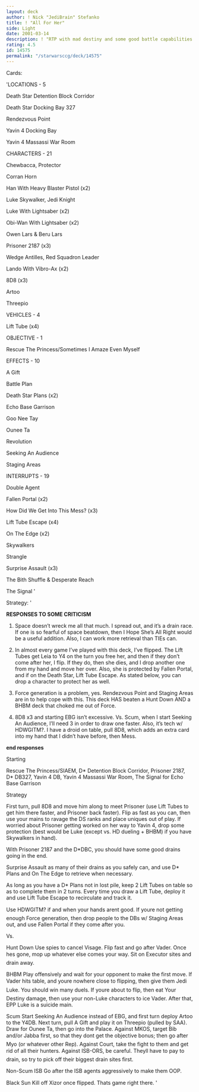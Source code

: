 ```yaml
---
layout: deck
author: ! Nick "JediBrain" Stefanko
title: ! "All For Her"
side: Light
date: 2001-03-14
description: ! "RTP with mad destiny and some good battle capabilities."
rating: 4.5
id: 14575
permalink: "/starwarsccg/deck/14575"
---
```

Cards: 

'LOCATIONS - 5

Death Star Detention Block Corridor 

Death Star Docking Bay 327 

Rendezvous Point 

Yavin 4 Docking Bay 

Yavin 4 Massassi War Room 


CHARACTERS - 21

Chewbacca, Protector 

Corran Horn 

Han With Heavy Blaster Pistol (x2)

Luke Skywalker, Jedi Knight 

Luke With Lightsaber (x2)

Obi-Wan With Lightsaber (x2)

Owen Lars & Beru Lars 

Prisoner 2187 (x3)

Wedge Antilles, Red Squadron Leader 

Lando With Vibro-Ax (x2)

8D8 (x3)

Artoo

Threepio


VEHICLES - 4

Lift Tube (x4)


OBJECTIVE - 1

Rescue The Princess/Sometimes I Amaze Even Myself 


EFFECTS - 10

A Gift 

Battle Plan 

Death Star Plans (x2)

Echo Base Garrison 

Goo Nee Tay 

Ounee Ta 

Revolution 

Seeking An Audience 

Staging Areas 


INTERRUPTS - 19

Double Agent 

Fallen Portal (x2)

How Did We Get Into This Mess? (x3)

Lift Tube Escape (x4)

On The Edge (x2)

Skywalkers 

Strangle 

Surprise Assault (x3)

The Bith Shuffle & Desperate Reach 

The Signal  '

Strategy: '

**RESPONSES TO SOME CRITICISM**

1.  Space doesn’t wreck me all that much.  I spread out, and it’s a drain race.  If one is so fearful of space beatdown, then I Hope She’s All Right would be a useful addition.  Also, I can work more retrieval than TIEs can.

2.  In almost every game I’ve played with this deck, I’ve flipped.   The Lift Tubes get Leia to Y4 on the turn you free her, and then if they don’t come after her, I flip.  If they do, then she dies, and I drop another one from my hand and move her over.  Also, she is protected by Fallen Portal, and if on the Death Star, Lift Tube Escape.  As stated below, you can drop a character to protect her as well.

3.  Force generation is a problem, yes.  Rendezvous Point and Staging Areas are in to help cope with this.  This deck HAS beaten a Hunt Down AND a BHBM deck that choked me out of Force.

4.  8D8 x3 and starting EBG isn’t excessive.  Vs. Scum, when I start Seeking An Audience, I’ll need 3 in order to draw one faster.  Also, it’s tech w/ HDWGITM?.  I have a droid on table, pull 8D8, which adds an extra card into my hand that I didn’t have before, then Mess.

**end responses**


Starting

Rescue The Princess/SIAEM, D* Detention Block Corridor, Prisoner 2187, D* DB327, Yavin 4 DB, Yavin 4 Massassi War Room, The Signal for Echo Base Garrison


Strategy

First turn, pull 8D8 and move him along to meet Prisoner (use Lift Tubes to get him there faster, and Prisoner back faster).  Flip as fast as you can, then use your mains to ravage the DS ranks and place uniques out of play.  If worried about Prisoner getting worked on her way to Yavin 4, drop some protection (best would be Luke (except vs. HD dueling + BHBM) if you have Skywalkers in hand).

With Prisoner 2187 and the D*DBC, you should have some good drains going in the end.

Surprise Assault as many of their drains as you safely can, and use D* Plans and On The Edge to retrieve when necessary.

As long as you have a D* Plans not in lost pile, keep 2 Lift Tubes on table so as to complete them in 2 turns.  Every time you draw a Lift Tube, deploy it and use Lift Tube Escape to recirculate and track it.

Use HDWGITM? if and when your hands arent good. If youre not getting enough Force generation, then drop people to the DBs w/ Staging Areas out, and use Fallen Portal if they come after you.


Vs.

Hunt Down Use spies to cancel Visage.  Flip fast and go after Vader.  Once hes gone, mop up whatever else comes your way.  Sit on Executor sites and drain away.


BHBM Play offensively and wait for your opponent to make the first move.  If Vader hits table, and youre nowhere close to flipping, then give them Jedi Luke.  You should win many duels.  If youre about to flip, then eat Your Destiny damage, then use your non-Luke characters to ice Vader.  After that, EPP Luke is a suicide main.


Scum Start Seeking An Audience instead of EBG, and first turn deploy Artoo to the Y4DB.  Next turn, pull A Gift and play it on Threepio (pulled by SAA).  Draw for Ounee Ta, then go into the Palace.  Against MKOS, target Bib and/or Jabba first, so that they dont get the objective bonus; then go after Myo (or whatever other Rep).  Against Court, take the fight to them and get rid of all their hunters.  Against ISB-ORS, be careful.  Theyll have to pay to drain, so try to pick off their biggest drain sites first.


Non-Scum ISB Go after the ISB agents aggressively to make them OOP.


Black Sun Kill off Xizor once flipped.  Thats game right there.  '
